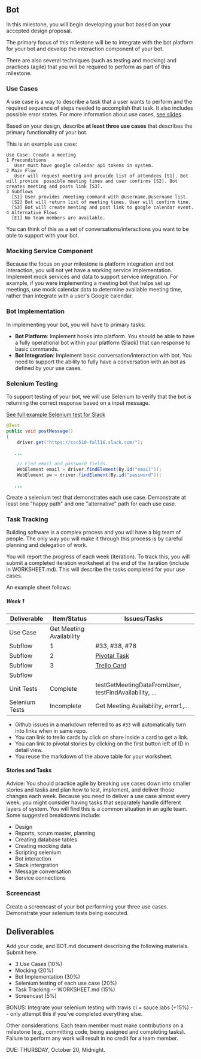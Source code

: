 ## Bot

In this milestone, you will begin developing your bot based on your accepted design proposal.

The primary focus of this milestone will be to integrate with the bot platform for your bot and develop the interaction component of your bot.

There are also several techniques (such as testing and mocking) and practices (agile) that you will be required to perform as part of this milestone.

### Use Cases

A use case is a way to describe a task that a user wants to perform and the required sequence of steps needed to accomplish that task. It also includes possible error states. For more information about use cases, [see slides](https://docs.google.com/presentation/d/1Y_SZmR57sDtV1TEF2q9b35bBbGhI7a-E9VwqBEIe1xA/edit#slide=id.g136dba642e_2_227).

Based on your design, describe **at least three use cases** that describes the primary functionality of your bot.

This is an example use case:
```
Use Case: Create a meeting
1 Preconditions
   User must have google calendar api tokens in system.
2 Main Flow
   User will request meeting and provide list of attendees [S1]. Bot will provide  possible meeting times and user confirms [S2]. Bot creates meeting and posts link [S3].
3 Subflows
  [S1] User provides /meeting command with @username,@username list.
  [S2] Bot will return list of meeting times. User will confirm time.
  [S3] Bot will create meeting and post link to google calendar event.
4 Alternative Flows
  [E1] No team members are available.
```

You can think of this as a set of conversations/interactions you want to be able to support with your bot.

### Mocking Service Component

Because the focus on your milestone is platform integration and bot interaction, you will not yet have a working service implementation. Implement mock services and data to support service integration. For example, if you were implementing a meeting bot that helps set up meetings, use mock calendar data to determine available meeting time, rather than integrate with a user's Google calendar.

### Bot Implementation

In implementing your bot, you will have to primary tasks:

* **Bot Platform**: Implement hooks into platform. You should be able to have a fully operational bot within your platform (Slack) that can response to basic commands.
* **Bot Integration**: Implement basic conversation/interaction with bot. You need to support the ability to fully have a conversation with an bot as defined by your use cases.

### Selenium Testing

To support testing of your bot, we will use Selenium to verify that the bot is returning the correct response based on a input message.

[See full example Selenium test for Slack](https://gist.github.com/chrisparnin/e3ee1a96c681f12ae11246cfe3225182)

```java
@Test
public void postMessage()
{
	driver.get("https://csc510-fall16.slack.com/");

   ...

	// Find email and password fields.
	WebElement email = driver.findElement(By.id("email"));
	WebElement pw = driver.findElement(By.id("password"));

   ...
```

Create a selenium test that demonstrates each use case. Demonstrate at least one "happy path" and one "alternative" path for each use case.

### Task Tracking

Building software is a complex process and you will have a big team of people. The only way you will make it through this process is by careful planning and delegation of work.

You will report the progress of each week (iteration). To track this, you will submit a completed iteration worksheet at the end of the iteration (include in WORKSHEET.md). This will describe the tasks completed for your use cases.

An example sheet follows:

##### Week 1

| Deliverable   | Item/Status   |  Issues/Tasks
| ------------- | ------------  |  ------------
| Use Case      | Get Meeting Availability          | &nbsp;
| Subflow      | 1             |  #33, #38, #78
| Subflow      | 2             |  [Pivotal Task](https://www.pivotaltracker.com/story/show/114636091)
| Subflow      | 3             |  [Trello Card](https://trello.com/c/diA1DaMw)
| Subflow      | &nbsp;        | &nbsp;
| Unit Tests    | Complete      | testGetMeetingDataFromUser, testFindAvailability, ...
| Selenium Tests| Incomplete    | Get Meeting Availability, error1,...

* Github issues in a markdown referred to as `#33` will automatically turn into links when in same repo.
* You can link to trello cards by click on share inside a card to get a link.
* You can link to pivotal stories by clicking on the first button left of ID in detail view.
* You reuse the markdown of the above table for your worksheet.

#### Stories and Tasks

Advice: You should practice agile by breaking use cases down into smaller stories and tasks and plan how to test, implement, and deliver those changes each week. Because you need to deliver a use case almost every week, you might consider having tasks that separately handle different layers of system. You will find this is a common situation in an agile team. Some suggested breakdowns include:

* Design
* Reports, scrum master, planning
* Creating database tables
* Creating mocking data
* Scripting selenium
* Bot interaction
* Slack intergration
* Message conversation
* Service connections 

### Screencast

Create a screencast of your bot performing your three use cases.
Demonstrate your selenium tests being executed.

## Deliverables

Add your code, and BOT.md document describing the following materials. Submit here.

* 3 Use Cases (10%)
* Mocking (20%)
* Bot Implementation (30%)
* Selenium testing of each use case (20%)
* Task Tracking -- WORKSHEET.md (15%)
* Screencast (5%)

BONUS: Integrate your selenium testing with travis ci + sauce labs (+15%) -- only attempt this if you've completed everything else.

Other considerations: Each team member must make contributions on a milestone (e.g., committing code, being assigned and completing tasks). Failure to perform any work will result in no credit for a team member.

DUE: THURSDAY, October 20, Midnight.
